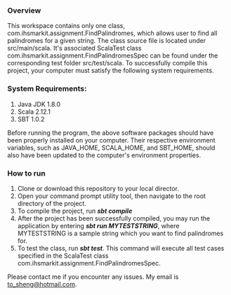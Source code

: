 ### Overview

This workspace contains only one class, com.ihsmarkit.assignment.FindPalindromes, which allows user to find all palindromes for a given string. The class source file is located under src/main/scala. It's associated ScalaTest class com.ihsmarkit.assignment.FindPalindromesSpec can be found under the corresponding test folder src/test/scala. To successfully compile this project, your computer must satisfy the following system requirements.

### System Requirements:
1) Java JDK 1.8.0
2) Scala 2.12.1
3) SBT 1.0.2

Before running the program, the above software packages should have been properly installed on your computer. Their respective environment variables, such as JAVA_HOME, SCALA_HOME, and SBT_HOME, should also have been updated to the computer's environment properties. 

### How to run

1) Clone or download this repository to your local director.
2) Open your command prompt utility tool, then navigate to the root directory of the project.
3) To compile the project, run ***sbt compile***
4) After the project has been successfully compiled, you may run the application by entering ***sbt run MYTESTSTRING***, where MYTESTSTRING is a sample string which you want to find palindromes for.
5) To test the class, run ***sbt test***. This command will execute all test cases specified in the ScalaTest class com.ihsmarkit.assignment.FindPalindromesSpec.

Please contact me if you encounter any issues. My email is to_sheng@hotmail.com.
